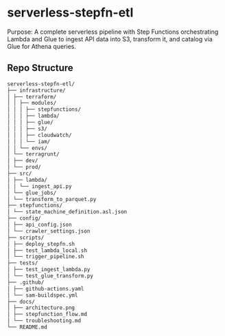 # serverless-stepfn-etl

Purpose: A complete serverless pipeline with Step Functions orchestrating Lambda and Glue to ingest API data into S3, transform it, and catalog via Glue for Athena queries.

## Repo Structure

```sh
serverless-stepfn-etl/
├── infrastructure/
│ ├── terraform/
│ │ ├── modules/
│ │ │ ├── stepfunctions/
│ │ │ ├── lambda/
│ │ │ ├── glue/
│ │ │ ├── s3/
│ │ │ ├── cloudwatch/
│ │ │ └── iam/
│ │ └── envs/
│ └── terragrunt/
│ ├── dev/
│ └── prod/
├── src/
│ ├── lambda/
│ │ └── ingest_api.py
│ └── glue_jobs/
│ └── transform_to_parquet.py
├── stepfunctions/
│ └── state_machine_definition.asl.json
├── config/
│ ├── api_config.json
│ └── crawler_settings.json
├── scripts/
│ ├── deploy_stepfn.sh
│ ├── test_lambda_local.sh
│ └── trigger_pipeline.sh
├── tests/
│ ├── test_ingest_lambda.py
│ └── test_glue_transform.py
├── .github/
│ ├── github-actions.yaml
│ └── sam-buildspec.yml
├── docs/
│ ├── architecture.png
│ ├── stepfunction_flow.md
│ └── troubleshooting.md
└── README.md
```


